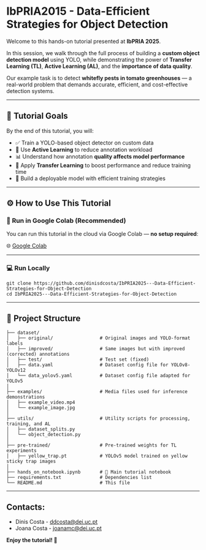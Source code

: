 # IbPRIA2015 - Data-Efficient Strategies for Object Detection

Welcome to this hands-on tutorial presented at **IbPRIA 2025**.

In this session, we walk through the full process of building a **custom object detection model** using YOLO, while demonstrating the power of **Transfer Learning (TL)**, **Active Learning (AL)**, and the **importance of data quality**.

Our example task is to detect **whitefly pests in tomato greenhouses** — a real-world problem that demands accurate, efficient, and cost-effective detection systems.

---

## 🎯 Tutorial Goals

By the end of this tutorial, you will:

- ✅ Train a YOLO-based object detector on custom data
- 🧪 Use **Active Learning** to reduce annotation workload
- 📊 Understand how annotation **quality affects model performance**
- 🚀 Apply **Transfer Learning** to boost performance and reduce training time
- 🔁 Build a deployable model with efficient training strategies

---

## ⚙️ How to Use This Tutorial

### 🔗 Run in Google Colab (Recommended)

You can run this tutorial in the cloud via Google Colab — **no setup required**:

🌐 [Google Colab](https://colab.research.google.com/github/dinisdcosta/IbPRIA2025---Data-Efficient-Strategies-for-Object-Detection/blob/main/hands_on_notebook.ipynb)

---

### 💻 Run Locally

    
    git clone https://github.com/dinisdcosta/IbPRIA2025---Data-Efficient-Strategies-for-Object-Detection 
    cd IbPRIA2025---Data-Efficient-Strategies-for-Object-Detection

---

## 📁 Project Structure

```text
├── dataset/
│   ├── original/                 # Original images and YOLO-format labels
│   ├── improved/                 # Same images but with improved (corrected) annotations
│   ├── test/                     # Test set (fixed)
│   ├── data.yaml                 # Dataset config file for YOLOv8-YOLOv12
│   └── data_yolov5.yaml          # Dataset config file adapted for YOLOv5
│
├── examples/                     # Media files used for inference demonstrations
│   ├── example_video.mp4
│   └── example_image.jpg
│
├── utils/                        # Utility scripts for processing, training, and AL
│   ├── dataset_splits.py
│   └── object_detection.py
│
├── pre-trained/                  # Pre-trained weights for TL experiments
│   ├── yellow_trap.pt            # YOLOv5 model trained on yellow sticky trap images       
│
├── hands_on_notebook.ipynb       # 📘 Main tutorial notebook
├── requirements.txt              # Dependencies list 
└── README.md                     # This file

```

---

## Contacts:
- Dinis Costa - ddcosta@dei.uc.pt
- Joana Costa - joanamc@dei.uc.pt

**Enjoy the tutorial! 🚀**
